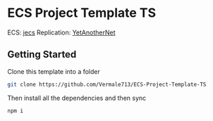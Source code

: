 # ECS Project Template TS

ECS: [jecs](https://github.com/Ukendio/jecs)
Replication: [YetAnotherNet](https://github.com/YetAnotherClown/YetAnotherNet)

## Getting Started

Clone this template into a folder

```bash
git clone https://github.com/Vermale713/ECS-Project-Template-TS
```

Then install all the dependencies and then sync

```bash
npm i
```
